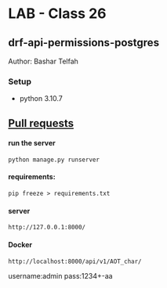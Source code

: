 # LAB - Class 26

##  drf-api-permissions-postgres


Author: Bashar Telfah


### Setup
-  python 3.10.7

## [Pull requests](https://github.com/Bashra99/drf-api-permissions-postgres/pulls?q=is%3Apr+is%3Aclosed)


#### run the server
```
python manage.py runserver
```

#### requirements:
```
pip freeze > requirements.txt
```


#### server
```
http://127.0.0.1:8000/
```
#### Docker
```
http://localhost:8000/api/v1/AOT_char/
```
username:admin
pass:1234+-aa